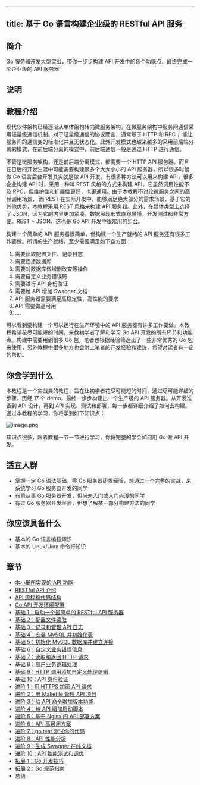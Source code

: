 
---
title: 基于 Go 语言构建企业级的 RESTful API 服务
---

## 简介
Go 服务器开发大型实战，带你一步步构建 API 开发中的各个功能点，最终完成一个企业级的 API 服务器

## 说明
## 教程介绍

现代软件架构已经逐渐从单体架构转向微服务架构，在微服务架构中服务间通信采用轻量级通信机制。对于轻量级通信的协议而言，通常基于 HTTP 和 RPC ，能让服务间的通信变的标准化并且无状态化。此外开发模式也越来越多的采用前后端分离的模式，在前后端分离的模式中，前后端通信一般是通过 HTTP 进行通信。

不管是微服务架构，还是前后端分离模式，都需要一个 HTTP API 服务器。而且在日后的开发生涯中可能需要构建很多个大大小小的 API 服务器，所以很多时候做 Go 语言后台开发其实就是做 API 开发。有很多种方法可以用来构建 API，很多企业构建 API 时，采用一种叫 REST 风格的方式来构建 API，它虽然调用性能不及 RPC，但维护性和扩展性更好，也更通用。由于本教程不讨论微服务之间的高频调用场景， 而 REST 在实际开发中，能够满足绝大部分的需求场景，基于它的其他优势，本教程采用 REST 风格来构建 API 服务器。此外，在媒体类型上选择了 JSON，因为它的内容更加紧凑，数据展现形式直观易懂，开发测试都非常方便。REST + JSON，这也是 Go API 开发中很常用的组合。

构建一个简单的 API 服务器很简单，但构建一个生产就绪的 API 服务还有很多工作要做。所谓的生产就绪，至少需要满足如下各方面：

1.  需要读取配置文件、记录日志
2.  需要连接数据库
3.  需要对数据库做增删改查等操作
4.  需要自定义业务错误码
5.  需要进行 API 身份验证
6.  需要给 API 增加 Swagger 文档
7.  API 服务器需要满足高稳定性，高性能的要求
8.  API 需要做高可用
9.  ....

可以看到要构建一个可以运行在生产环境中的 API 服务器有许多工作要做。本教程希望花尽可能短的时间，来教初学者了解和学习 Go API 开发的所有环节和功能点。构建中需要用到很多 Go 包，笔者也根据经验筛选出了一些非常优秀的 Go 包来使用，另外教程中很多地方也会附上笔者的开发经验和建议，希望对读者有一定的帮助。

## 你会学到什么

本教程是一个实战类的教程，旨在让初学者花尽可能短的时间，通过尽可能详细的步骤，历经 17 个 demo，最终一步步构建出一个生产级的 API 服务器。从开发准备到 API 设计，再到 API 实现、测试和部署，每一步都详细介绍了如何去构建。通过本教程的学习，你将学到如下知识点：

![image.png](https://p1-juejin.byteimg.com/tos-cn-i-k3u1fbpfcp/b4d3763206804135a34417f8f79716b8~tplv-k3u1fbpfcp-watermark.image)

知识点很多，跟着教程一节一节进行学习，你将完整的学会如何用 Go 做 API 开发。

## 适宜人群

- 掌握一定 Go 语法基础，零 Go 服务器研发经验，想通过一个完整的实战，来系统学习 Go 服务器开发的同学
- 有意从事 Go 服务器开发，但尚未入门或入门尚浅的同学
- 有过 Go 服务器开发经验，但想了解某一部分构建方法的同学

## 你应该具备什么

- 基本的 Go 语言编程知识
- 基本的 Linux/Uinx 命令行知识

## 章节
- [本小册所实现的 API 功能](<./本小册所实现的 API 功能.md>)
- [RESTful API 介绍](<./RESTful API 介绍.md>)
- [API 流程和代码结构](<./API 流程和代码结构.md>)
- [Go API 开发环境配置](<./Go API 开发环境配置.md>)
- [基础 1：启动一个最简单的 RESTful API 服务器](<./基础 1-启动一个最简单的 RESTful API 服务器.md>)
- [基础 2：配置文件读取](<./基础 2-配置文件读取.md>)
- [基础 3：记录和管理 API 日志](<./基础 3-记录和管理 API 日志.md>)
- [基础 4：安装 MySQL 并初始化表](<./基础 4-安装 MySQL 并初始化表.md>)
- [基础 5：初始化 MySQL 数据库并建立连接](<./基础 5-初始化 MySQL 数据库并建立连接.md>)
- [基础 6：自定义业务错误信息](<./基础 6-自定义业务错误信息.md>)
- [基础 7：读取和返回 HTTP 请求](<./基础 7-读取和返回 HTTP 请求.md>)
- [基础 8：用户业务逻辑处理](<./基础 8-用户业务逻辑处理.md>)
- [基础 9：HTTP 调用添加自定义处理逻辑](<./基础 9-HTTP 调用添加自定义处理逻辑.md>)
- [基础 10：API 身份验证](<./基础 10-API 身份验证.md>)
- [进阶 1：用 HTTPS 加密 API 请求](<./进阶 1-用 HTTPS 加密 API 请求.md>)
- [进阶 2：用 Makefile 管理 API 项目](<./进阶 2-用 Makefile 管理 API 项目.md>)
- [进阶 3：给 API 命令增加版本功能](<./进阶 3-给 API 命令增加版本功能.md>)
- [进阶 4：给 API 增加启动脚本](<./进阶 4-给 API 增加启动脚本.md>)
- [进阶 5：基于 Nginx 的 API 部署方案](<./进阶 5-基于 Nginx 的 API 部署方案.md>)
- [进阶 6：API 高可用方案](<./进阶 6-API 高可用方案.md>)
- [进阶 7：go test 测试你的代码](<./进阶 7-go test 测试你的代码.md>)
- [进阶 8：API 性能分析](<./进阶 8-API 性能分析.md>)
- [进阶 9：生成 Swagger 在线文档](<./进阶 9-生成 Swagger 在线文档.md>)
- [进阶 10：API 性能测试和调优](<./进阶 10-API 性能测试和调优.md>)
- [拓展 1：Go 开发技巧](<./拓展 1-Go 开发技巧.md>)
- [拓展 2：Go 规范指南](<./拓展 2-Go 规范指南.md>)
- [总结](./总结.md)

    